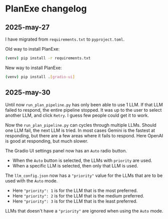 # PlanExe changelog

## 2025-may-27

I have migrated from `requirements.txt` to `pyproject.toml`.

Old way to install PlanExe:

```bash
(venv) pip install -r requirements.txt
```

New way to install PlanExe:

```bash
(venv) pip install .[gradio-ui]
```

## 2025-may-30

Until now `run_plan_pipeline.py` has only been able to use 1 LLM. If that LLM failed to respond, the entire pipeline stopped.
It was up to the user to select another LLM, and click `Retry`. I guess few people could get it to work.

Now the `run_plan_pipeline.py` can cycles through multiple LLMs. Should one LLM fail, the next LLM is tried.
In most cases Gemini is the fastest at responding, but there are a few areas where it fails to respond.
Here OpenAI is good at responding, but much slower.

The Gradio UI settings panel now has an `Auto` radio button.

- When the `Auto` button is selected, the LLMs with `priority` are used.
- When a specific LLM is selected, then only that LLM is used.

The `llm_config.json` now has a `"priority"` value for the LLMs that are to be used with the `Auto` mode. 

- Here `"priority": 1` is for the LLM that is the most preferred.
- Here `"priority": 2` is for the LLM that is the medium preferred.
- Here `"priority": 3` is for the LLM that is the least preferred.

LLMs that doesn't have a `"priority"` are ignored when using the `Auto` mode.
